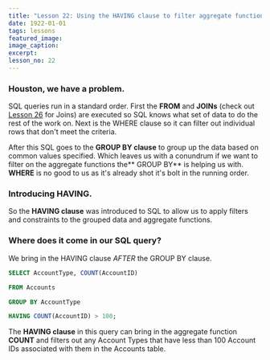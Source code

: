 ```yaml
---
title: "Lesson 22: Using the HAVING clause to filter aggregate functions."
date: 1922-01-01
tags: lessons
featured_image: 
image_caption: 
excerpt: 
lesson_no: 22
---
```

### Houston, we have a problem.

SQL queries run in a standard order. First the **FROM** and **JOINs** (check out [Lesson 26](/sql-joins) for Joins) are executed so SQL knows what set of data to do the rest of the work on. Next is the WHERE clause so it can filter out individual rows that don't meet the criteria.

After this SQL goes to the **GROUP BY clause** to group up the data based on common values specified. Which leaves us with a conundrum if we want to filter on the aggregate functions the** GROUP BY** is helping us with. **WHERE** is no good to us as it's already shot it's bolt in the running order.

### Introducing HAVING.

So the **HAVING clause** was introduced to SQL to allow us to apply filters and constraints to the grouped data and aggregate functions.

### Where does it come in our SQL query?

We bring in the HAVING clause _AFTER_ the GROUP BY clause.

```sql
SELECT AccountType, COUNT(AccountID) 

FROM Accounts

GROUP BY AccountType 

HAVING COUNT(AccountID) > 100;
```

The **HAVING clause** in this query can bring in the aggregate function **COUNT** and filters out any Account Types that have less than 100 Account IDs associated with them in the Accounts table.